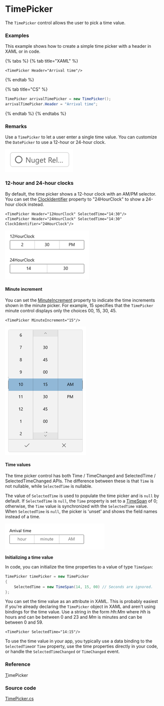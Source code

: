 # TimePicker

The `TimePicker` control allows the user to pick a time value.

### Examples

This example shows how to create a simple time picker with a header in XAML or in code.

{% tabs %}
{% tab title="XAML" %}
```markup
<TimePicker Header="Arrival time"/>
```
{% endtab %}

{% tab title="CS" %}
```csharp
TimePicker arrivalTimePicker = new TimePicker();
arrivalTimePicker.Header = "Arrival time";
```
{% endtab %}
{% endtabs %}

### Remarks <a id="remarks"></a>

Use a `TimePicker` to let a user enter a single time value. You can customize the `DatePicker` to use a 12-hour or 24-hour clock.

![](../../.gitbook/assets/image.png)

### 12-hour and 24-hour clocks

By default, the time picker shows a 12-hour clock with an AM/PM selector. You can set the [ClockIdentifier](https://docs.microsoft.com/en-us/uwp/api/windows.ui.xaml.controls.timepicker.clockidentifier?view=winrt-19041#Windows_UI_Xaml_Controls_TimePicker_ClockIdentifier) property to "24HourClock" to show a 24-hour clock instead.

```markup
<TimePicker Header="12HourClock" SelectedTime="14:30"/>
<TimePicker Header="24HourClock" SelectedTime="14:30" ClockIdentifier="24HourClock"/>
```

![](../../.gitbook/assets/image%20%2819%29.png)

#### Minute increment <a id="minute-increment"></a>

You can set the [MinuteIncrement](https://docs.microsoft.com/en-us/uwp/api/windows.ui.xaml.controls.timepicker.minuteincrement?view=winrt-19041#Windows_UI_Xaml_Controls_TimePicker_MinuteIncrement) property to indicate the time increments shown in the minute picker. For example, 15 specifies that the `TimePicker` minute control displays only the choices 00, 15, 30, 45.

```markup
<TimePicker MinuteIncrement="15"/>
```

![](../../.gitbook/assets/image%20%2810%29.png)

#### Time values <a id="time-values"></a>

The time picker control has both Time / TimeChanged and SelectedTime / SelectedTimeChanged APIs. The difference between these is that `Time` is not nullable, while `SelectedTime` is nullable.

The value of `SelectedTime` is used to populate the time picker and is `null` by default. If `SelectedTime` is `null`, the `Time` property is set to a [TimeSpan](https://docs.microsoft.com/en-us/dotnet/api/system.timespan?view=dotnet-uwp-10.0&preserve-view=true) of 0; otherwise, the `Time` value is synchronized with the `SelectedTime` value. When `SelectedTime` is `null`, the picker is 'unset' and shows the field names instead of a time.

![](../../.gitbook/assets/image%20%2820%29.png)

**Initializing a time value**

In code, you can initialize the time properties to a value of type `TimeSpan`:

```csharp
TimePicker timePicker = new TimePicker
{
    SelectedTime = new TimeSpan(14, 15, 00) // Seconds are ignored.
};
```

You can set the time value as an attribute in XAML. This is probably easiest if you're already declaring the `TimePicker` object in XAML and aren't using bindings for the time value. Use a string in the form _Hh:Mm_ where _Hh_ is hours and can be between 0 and 23 and _Mm_ is minutes and can be between 0 and 59.

```markup
<TimePicker SelectedTime="14:15"/>
```

To use the time value in your app, you typically use a data binding to the `SelectedTime`or `Time` property, use the time properties directly in your code, or handle the `SelectedTimeChanged` or `TimeChanged` event. 

### Reference <a id="reference"></a>

[T](http://reference.avaloniaui.net/api/Avalonia.Controls/TextBox/)imePicker

### Source code <a id="source-code"></a>

[TimePicker.cs](https://github.com/AvaloniaUI/Avalonia/blob/master/src/Avalonia.Controls/DateTimePickers/TimePicker.cs)

